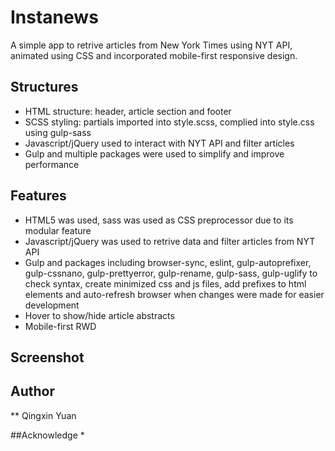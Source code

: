 # Instanews
A simple app to retrive articles from New York Times using NYT API, animated using CSS and incorporated mobile-first responsive design.
## Structures
* HTML structure: header, article section and footer
* SCSS styling: partials imported into style.scss, complied into style.css using gulp-sass
* Javascript/jQuery used to interact with NYT API and filter articles
* Gulp and multiple packages were used to simplify and improve performance
## Features
* HTML5 was used, sass was used as CSS preprocessor due to its modular feature
* Javascript/jQuery was used to retrive data and filter articles from NYT API
* Gulp and packages including browser-sync, eslint, gulp-autoprefixer, gulp-cssnano, gulp-prettyerror, gulp-rename, gulp-sass, gulp-uglify to check syntax, create minimized css and js files, add prefixes to html elements and auto-refresh browser when changes were made for easier development
* Hover to show/hide article abstracts
* Mobile-first RWD 
## Screenshot

## Author
** Qingxin Yuan

##Acknowledge
* 